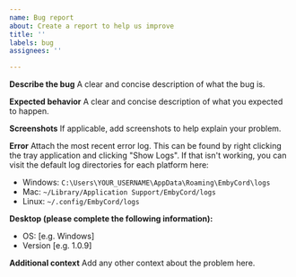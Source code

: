 ```yaml
---
name: Bug report
about: Create a report to help us improve
title: ''
labels: bug
assignees: ''

---
```


**Describe the bug**
A clear and concise description of what the bug is.

**Expected behavior**
A clear and concise description of what you expected to happen.

**Screenshots**
If applicable, add screenshots to help explain your problem.

**Error**
Attach the most recent error log. This can be found by right clicking the tray application and clicking "Show Logs".
If that isn't working, you can visit the default log directories for each platform here:
- Windows: `C:\Users\YOUR_USERNAME\AppData\Roaming\EmbyCord\logs`
- Mac: `~/Library/Application Support/EmbyCord/logs`
- Linux: `~/.config/EmbyCord/logs`

**Desktop (please complete the following information):**
 - OS: [e.g. Windows]
 - Version [e.g. 1.0.9]

**Additional context**
Add any other context about the problem here.